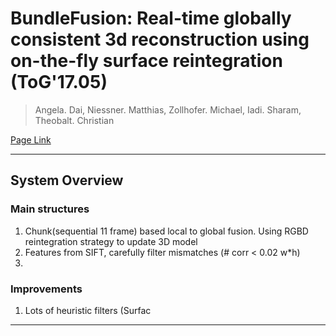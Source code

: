 # BundleFusion: Real-time globally consistent 3d reconstruction using on-the-fly surface reintegration (ToG'17.05)

> Angela. Dai, Niessner. Matthias, Zollhofer. Michael, Iadi. Sharam, Theobalt. Christian

[Page Link]([http://redwood-data.org/indoor/index.html](https://graphics.stanford.edu/projects/bundlefusion/))  

---
## System Overview
### Main structures
1. Chunk(sequential 11 frame) based local to global fusion. Using RGBD reintegration strategy to update 3D model
2. Features from SIFT, carefully filter mismatches (# corr < 0.02 w*h)
3. 
### Improvements
1. Lots of heuristic filters (Surfac


---
